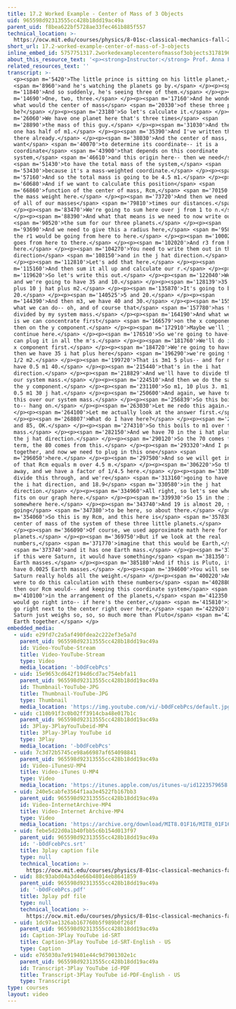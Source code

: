 ```yaml
---
title: 17.2 Worked Example - Center of Mass of 3 Objects
uid: 965598d92313555cc428b18dd19ac49a
parent_uid: f8bea622bf5728ae33fec461b885f557
technical_location: >-
  https://ocw.mit.edu/courses/physics/8-01sc-classical-mechanics-fall-2016/week-5-momentum-and-impulse/17.2-worked-example-center-of-mass-of-3-objects/17.2-worked-example-center-of-mass-of-3-objects
short_url: 17.2-worked-example-center-of-mass-of-3-objects
inline_embed_id: 5757751317.2workedexamplecenterofmassof3objects31781965
about_this_resource_text: '<p><strong>Instructor:</strong> Prof. Anna Frebel</p>'
related_resources_text: ''
transcript: >-
  <p><span m='5420'>The little prince is sitting on his little planet,</span>
  <span m='8960'>and he's watching the planets go by.</span> </p><p><span
  m='11840'>And so suddenly, he's seeing three of them.</span> </p><p><span
  m='14690'>One, two, three.</span> </p><p><span m='17160'>And he wonders, hmm,
  what would the center of mass</span> <span m='20330'>of these three planets
  be?</span> </p><p><span m='23180'>So let's calculate it.</span> </p><p><span
  m='26060'>We have one planet here that's three times</span> <span
  m='28890'>the mass of this guy.</span> </p><p><span m='31030'>And then this
  one has half of m1.</span> </p><p><span m='35390'>And I've written this up
  there already.</span> </p><p><span m='38030'>And the center of mass, when we
  want</span> <span m='40070'>to determine its coordinate-- it is a
  coordinate</span> <span m='43900'>that depends on this coordinate
  system,</span> <span m='46610'>and this origin here-- then we need</span>
  <span m='51430'>to have the total mass of the system,</span> <span
  m='53430'>because it's a mass-weighted coordinate.</span> </p><p><span
  m='57160'>And so the total mass is going to be 4.5 m1.</span> </p><p><span
  m='60680'>And if we want to calculate this position</span> <span
  m='66860'>function of the center of mass, Rcm,</span> <span m='70150'>that is
  the mass weight here.</span> </p><p><span m='73720'>And then we need the sum
  of all of our masses</span> <span m='79810'>times our distances.</span>
  </p><p><span m='83470'>We're going to sum here over j from 1 to n.</span>
  </p><p><span m='88390'>And what that means is we need to now write out</span>
  <span m='90520'>the sum for our three planets.</span> </p><p><span
  m='93690'>And we need to give this a radius here,</span> <span m='95800'>so
  the r1 would be going from here to here.</span> </p><p><span m='100020'>r2
  goes from here to there.</span> </p><p><span m='102020'>And r3 from here to
  here.</span> </p><p><span m='104270'>You need to write them out in the i hat
  direction</span> <span m='108150'>and in the j hat direction.</span>
  </p><p><span m='112810'>Let's add that here.</span> </p><p><span
  m='115160'>And then sum it all up and calculate our r.</span> </p><p><span
  m='119620'>So let's write this out.</span> </p><p><span m='122040'>We have m1,
  and we're going to have 35 and 10.</span> </p><p><span m='128139'>35 i hat
  plus 10 j hat plus m2.</span> </p><p><span m='135870'>It's going to be 5 and
  20.</span> </p><p><span m='140525'>5 and 20.</span> </p><p><span
  m='144390'>And then m3, we have 40 and 30.</span> </p><p><span m='155670'>And
  what we can do-- oh, and of course that</span> <span m='157780'>has to be
  divided by my system mass.</span> </p><p><span m='164190'>And what we can do
  is we can concentrate first</span> <span m='166579'>on the x component, and
  then on the y component.</span> </p><p><span m='172910'>Maybe we'll just
  continue here.</span> </p><p><span m='176510'>So we're going to have-- and we
  can plug it in all the m's.</span> </p><p><span m='181760'>We'll do it for the
  x component first.</span> </p><p><span m='184720'>We're going to have m1, and
  then we have 35 i hat plus here</span> <span m='196290'>we're going to have
  1/2 m2.</span> </p><p><span m='199720'>That is 3m1 5 plus-- and for m3, we
  have 0.5 m1 40.</span> </p><p><span m='215440'>that's in the i hat
  direction.</span> </p><p><span m='218829'>And we'll have to divide that over
  our system mass.</span> </p><p><span m='224510'>And then we do the same for
  the y component.</span> </p><p><span m='231100'>So m1, 10 plus 3. m1, 20 plus
  0.5 m1 30 j hat.</span> </p><p><span m='250600'>And again, we have to divide
  this over our system mass.</span> </p><p><span m='256839'>So this boils down
  to-- hang on.</span> </p><p><span m='263030'>Let me redo this again.</span>
  </p><p><span m='264100'>Let me actually look at the answer first.</span>
  </p><p><span m='268807'>What do I have here?</span> </p><p><span m='270270'>70
  and 85, OK.</span> </p><p><span m='274310'>So this boils to m1 over the system
  mass.</span> </p><p><span m='282150'>And we have 70 in the i hat plus 85 in
  the j hat direction.</span> </p><p><span m='290120'>So the 70 comes from this
  term, the 80 comes from this.</span> </p><p><span m='293320'>And I put it back
  together, and now we need to plug in this one</span> <span
  m='296050'>here.</span> </p><p><span m='297500'>And so we will get in the end
  of that Rcm equals m over 4.5 m.</span> </p><p><span m='306220'>So the m goes
  away, and we have a factor of 1/4.5 here.</span> </p><p><span m='310970'>We'll
  divide this through, and we're</span> <span m='313160'>going to have 15.5 in
  the i hat direction, and 18.9</span> <span m='330580'>in the j hat
  direction.</span> </p><p><span m='334960'>All right, so let's see where this
  fits on our graph here.</span> </p><p><span m='339930'>So 15 in the i hat is
  somewhere here.</span> </p><p><span m='343740'>And 19 is almost 20, so it's
  going</span> <span m='347380'>to be here, so about there.</span> </p><p><span
  m='354060'>So this is my Rcm, and this here is</span> <span m='357830'>my
  center of mass of the system of these three little planets.</span>
  </p><p><span m='366090'>Of course, we used approximate math here for all the
  planets.</span> </p><p><span m='369750'>But if we look at the real
  numbers,</span> <span m='371770'>imagine that this would be Earth,</span>
  <span m='373740'>and it has one Earth mass.</span> </p><p><span m='378110'>And
  if this were Saturn, it would have something</span> <span m='381350'>like 318
  Earth masses.</span> </p><p><span m='385180'>And if this is Pluto, it would
  have 0.0025 Earth masses.</span> </p><p><span m='394600'>You will see that
  Saturn really holds all the weight.</span> </p><p><span m='400220'>And if we
  were to do this calculation with these numbers</span> <span m='402880'>here,
  then our Rcm would-- and keeping this coordinate system</span> <span
  m='410100'>in the arrangement of the planets,</span> <span m='412350'>then it
  would go right into-- if here's the center,</span> <span m='415810'>it would
  go right next to the center right over here,</span> <span m='422920'>because
  Saturn just weighs so, so, so much more than Pluto</span> <span m='426720'>and
  Earth together.</span> </p>
embedded_media:
  - uid: e29fd7c2a5af490fdea2c222ef3e5a7d
    parent_uid: 965598d92313555cc428b18dd19ac49a
    id: Video-YouTube-Stream
    title: Video-YouTube-Stream
    type: Video
    media_location: '-b0dFcebPcs'
  - uid: 15e9653cd642f194d6cd7ac754ebfa11
    parent_uid: 965598d92313555cc428b18dd19ac49a
    id: Thumbnail-YouTube-JPG
    title: Thumbnail-YouTube-JPG
    type: Thumbnail
    media_location: 'https://img.youtube.com/vi/-b0dFcebPcs/default.jpg'
  - uid: c110b91f3c0b02ff3914cba48e017b1c
    parent_uid: 965598d92313555cc428b18dd19ac49a
    id: 3Play-3PlayYouTubeid-MP4
    title: 3Play-3Play YouTube id
    type: 3Play
    media_location: '-b0dFcebPcs'
  - uid: 7c3d72b5745ce98a66987af654098841
    parent_uid: 965598d92313555cc428b18dd19ac49a
    id: Video-iTunesU-MP4
    title: Video-iTunes U-MP4
    type: Video
    media_location: 'https://itunes.apple.com/us/itunes-u/id1223579658'
  - uid: 240e5cabfe3564f1aa3e4522fb167bb3
    parent_uid: 965598d92313555cc428b18dd19ac49a
    id: Video-InternetArchive-MP4
    title: Video-Internet Archive-MP4
    type: Video
    media_location: 'https://archive.org/download/MIT8.01F16/MIT8_01F16_L17v02_360p.mp4'
  - uid: febe5d22d0a1b40fbb5c6b154d013f97
    parent_uid: 965598d92313555cc428b18dd19ac49a
    id: '-b0dFcebPcs.srt'
    title: 3play caption file
    type: null
    technical_location: >-
      https://ocw.mit.edu/courses/physics/8-01sc-classical-mechanics-fall-2016/week-5-momentum-and-impulse/17.2-worked-example-center-of-mass-of-3-objects/17.2-worked-example-center-of-mass-of-3-objects/-b0dFcebPcs.srt
  - uid: 88c93abd04a3d4e66b48014eb8641859
    parent_uid: 965598d92313555cc428b18dd19ac49a
    id: '-b0dFcebPcs.pdf'
    title: 3play pdf file
    type: null
    technical_location: >-
      https://ocw.mit.edu/courses/physics/8-01sc-classical-mechanics-fall-2016/week-5-momentum-and-impulse/17.2-worked-example-center-of-mass-of-3-objects/17.2-worked-example-center-of-mass-of-3-objects/-b0dFcebPcs.pdf
  - uid: 1dc97ae1326ab167760b5f989b0f268f
    parent_uid: 965598d92313555cc428b18dd19ac49a
    id: Caption-3Play YouTube id-SRT
    title: Caption-3Play YouTube id-SRT-English - US
    type: Caption
  - uid: e765030a7e919401e44c9d7901302e1c
    parent_uid: 965598d92313555cc428b18dd19ac49a
    id: Transcript-3Play YouTube id-PDF
    title: Transcript-3Play YouTube id-PDF-English - US
    type: Transcript
type: courses
layout: video
---
```

